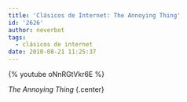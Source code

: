 ```yaml
---
title: 'Clásicos de Internet: The Annoying Thing'
id: '2626'
author: neverbot
tags:
  - clásicos de internet
date: 2010-08-21 11:25:37
---
```


{% youtube oNnRGtVkr6E %}

_The Annoying Thing_ {.center}
